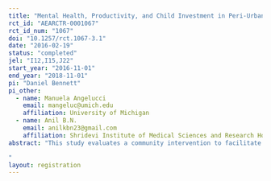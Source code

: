 ```yaml
---
title: "Mental Health, Productivity, and Child Investment in Peri-Urban Bangalore"
rct_id: "AEARCTR-0001067"
rct_id_num: "1067"
doi: "10.1257/rct.1067-3.1"
date: "2016-02-19"
status: "completed"
jel: "I12,I15,J22"
start_year: "2016-11-01"
end_year: "2018-11-01"
pi: "Daniel Bennett"
pi_other:
  - name: Manuela Angelucci
    email: mangeluc@umich.edu
    affiliation: University of Michigan
  - name: Anil B.N.
    email: anilkbn23@gmail.com
    affiliation: Shridevi Institute of Medical Sciences and Research Hospital
abstract: "This study evaluates a community intervention to facilitate depression treatment and provide economic assistance to women in peri-urban communities near Bangalore.  Participants in the intervention receive depression treatment and placement and employment opportunities. We randomize these components in a “two-by-two” design, which will allow us to assess the impact of depression treatment and economic assistance both separately and jointly. We will measure impacts on mental health, time use, risk and time preferences, and child investment over four and eight months. 
"
layout: registration
---
```


